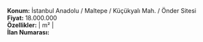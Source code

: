 ## 

**Konum:** İstanbul Anadolu / Maltepe / Küçükyalı Mah. / Önder Sitesi  
**Fiyat:** 18.000.000  
**Özellikler:**  |  m² |   
**İlan Numarası:** 
